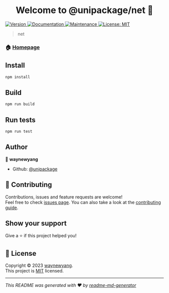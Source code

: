 <h1 align="center">Welcome to @unipackage/net 👋</h1>
<p>
  <a href="https://www.npmjs.com/package/@unipackage/net" target="_blank">
    <img alt="Version" src="https://img.shields.io/npm/v/@unipackage/net.svg">
  </a>
  <a href="https://github.com/unipackage/net#readme" target="_blank">
    <img alt="Documentation" src="https://img.shields.io/badge/documentation-yes-brightgreen.svg" />
  </a>
  <a href="https://github.com/unipackage/net/graphs/commit-activity" target="_blank">
    <img alt="Maintenance" src="https://img.shields.io/badge/Maintained%3F-yes-green.svg" />
  </a>
  <a href="https://github.com/unipackage/net/blob/master/LICENSE" target="_blank">
    <img alt="License: MIT" src="https://img.shields.io/github/license/unipackage/@unipackage/net" />
  </a>
</p>

> net

### 🏠 [Homepage](https://github.com/unipackage/net#readme)

## Install

```sh
npm install
```
## Build

```sh
npm run build
```

## Run tests

```sh
npm run test
```

## Author

👤 **waynewyang**

* Github: [@unipackage](https://github.com/unipackage)

## 🤝 Contributing

Contributions, issues and feature requests are welcome!<br />Feel free to check [issues page](https://github.com/unipackage/net/issues). You can also take a look at the [contributing guide](https://github.com/unipackage/net/blob/master/CONTRIBUTING.md).

## Show your support

Give a ⭐️ if this project helped you!

## 📝 License

Copyright © 2023 [waynewyang](https://github.com/unipackage).<br />
This project is [MIT](https://github.com/unipackage/net/blob/master/LICENSE) licensed.

***
_This README was generated with ❤️ by [readme-md-generator](https://github.com/kefranabg/readme-md-generator)_
